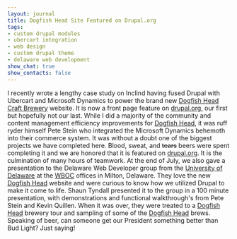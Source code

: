 ```yaml
---
layout: journal
title: Dogfish Head Site Featured on Drupal.org
tags: 
- custom drupal modules
- ubercart integration
- web design
- custom drupal theme
- delaware web development
show_chat: true
show_contacts: false
---
```


I recently wrote a lengthy case study on Inclind having fused Drupal with Ubercart and Microsoft Dynamics to power the brand new <a href="http://www.dogfish.com" target="_blank">Dogfish Head Craft Brewery</a> website. It is now a front page feature on <a href="http://www.drupal.org" target="_blank">drupal.org</a>, our first but hopefully not our last. While I did a majority of the community and content management efficiency improvements for <a href="http://www.dogfish.com" target="_blank">Dogfish Head</a>, it was ruff ryder himself Pete Stein who integrated the Microsoft Dynamics behemoth into their commerce system. It was without a doubt one of the biggest projects we have completed here. Blood, sweat, and <del datetime="2009-07-30T18:58:47+00:00">tears</del> beers were spent completing it and we are honored that it is featured on <a href="http://www.drupal.org" target="_blank">drupal.org</a>. It is the culmination of many hours of teamwork. At the end of July, we also gave a presentation to the Delaware Web Developer group from the <a href="http://www.udel.edu" target="_blank">University of Delaware</a> at the <a href="http://www.wboc.com" target="_blank">WBOC</a> offices in Milton, Delaware. They love the new <a href="http://www.dogfish.com" target="_blank">Dogfish Head</a> website and were curious to know how we utilized Drupal to make it come to life. Shaun Tyndall presented it to the group in a 100 minute presentation, with demonstrations and functional walkthrough&#39;s from Pete Stein and Kevin Quillen. When it was over, they were treated to a <a href="http://www.dogfish.com" target="_blank">Dogfish Head</a> brewery tour and sampling of some of the <a href="http://www.dogfish.com" target="_blank">Dogfish Head</a> brews. Speaking of beer, can someone get our President something better than Bud Light? Just saying!